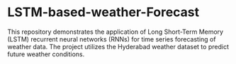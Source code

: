 # LSTM-based-weather-Forecast

This repository demonstrates the application of Long Short-Term Memory (LSTM) recurrent neural networks (RNNs) for time series forecasting of weather data. 
The project utilizes the Hyderabad weather dataset to predict future weather conditions.
